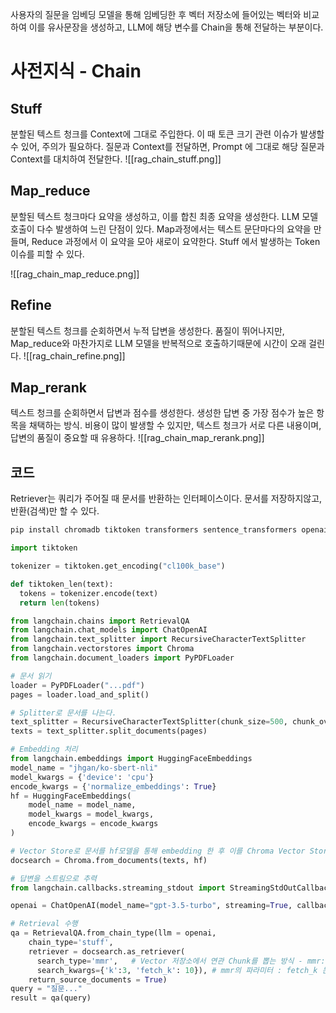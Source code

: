 사용자의 질문을 임베딩 모델을 통해 임베딩한 후 벡터 저장소에 들어있는 벡터와 비교하여 이를 유사문장을 생성하고, LLM에 해당 변수를 Chain을 통해 전달하는 부분이다.

# 사전지식 - Chain

## Stuff
분할된 텍스트 청크를 Context에 그대로 주입한다. 이 때 토큰 크기 관련 이슈가 발생할 수 있어, 주의가 필요하다.
질문과 Context를 전달하면, Prompt 에 그대로 해당 질문과 Context를 대치하여 전달한다.
![[rag_chain_stuff.png]]


## Map_reduce
분할된 텍스트 청크마다 요약을 생성하고, 이를 합친 최종 요약을 생성한다. LLM 모델 호출이 다수 발생하여 느린 단점이 있다. Map과정에서는 텍스트 문단마다의 요약을 만들며, Reduce 과정에서 이 요약을 모아 새로이 요약한다. Stuff 에서 발생하는 Token 이슈를 피할 수 있다.

![[rag_chain_map_reduce.png]]


## Refine
분할된 텍스트 청크를 순회하면서 누적 답변을 생성한다. 품질이 뛰어나지만, Map_reduce와 마찬가지로 LLM 모델을 반복적으로 호출하기때문에 시간이 오래 걸린다.
![[rag_chain_refine.png]]

## Map_rerank
텍스트 청크를 순회하면서 답변과 점수를 생성한다. 생성한 답변 중 가장 점수가 높은 항목을 채택하는 방식. 비용이 많이 발생할 수 있지만, 텍스트 청크가 서로 다른 내용이며, 답변의 품질이 중요할 때 유용하다.
![[rag_chain_map_rerank.png]]

## 코드
Retriever는 쿼리가 주어질 때 문서를 반환하는 인터페이스이다. 문서를 저장하지않고, 반환(검색)만 할 수 있다.

```bash
pip install chromadb tiktoken transformers sentence_transformers openai langchain pypdf
```

```python
import tiktoken

tokenizer = tiktoken.get_encoding("cl100k_base")

def tiktoken_len(text):
  tokens = tokenizer.encode(text)
  return len(tokens)

from langchain.chains import RetrievalQA
from langchain.chat_models import ChatOpenAI
from langchain.text_splitter import RecursiveCharacterTextSplitter
from langchain.vectorstores import Chroma
from langchain.document_loaders import PyPDFLoader

# 문서 읽기 
loader = PyPDFLoader("...pdf")
pages = loader.load_and_split()

# Splitter로 문서를 나는다.
text_splitter = RecursiveCharacterTextSplitter(chunk_size=500, chunk_overlap=50, length_function=tiktoken_len)
texts = text_splitter.split_documents(pages)

# Embedding 처리
from langchain.embeddings import HuggingFaceEmbeddings
model_name = "jhgan/ko-sbert-nli"
model_kwargs = {'device': 'cpu'}
encode_kwargs = {'normalize_embeddings': True}
hf = HuggingFaceEmbeddings(
	model_name = model_name,
	model_kwargs = model_kwargs,
	encode_kwargs = encode_kwargs
)

# Vector Store로 문서를 hf모델을 통해 embedding 한 후 이를 Chroma Vector Store에 저장
docsearch = Chroma.from_documents(texts, hf)

# 답변을 스트림으로 추력
from langchain.callbacks.streaming_stdout import StreamingStdOutCallbackHandler

openai = ChatOpenAI(model_name="gpt-3.5-turbo", streaming=True, callbacks=[StreamingStdOutCallbackhandler()], temperature = 0)

# Retrieval 수행
qa = RetrievalQA.from_chain_type(llm = openai,
	chain_type='stuff',
	retriever = docsearch.as_retriever(
	  search_type='mmr',   # Vector 저장소에서 연관 Chunk를 뽑는 방식 - mmr: 연관성 높은 풀 일정 갯수 안에서 최대한 다양성을 가진채로 가져오기
	  search_kwargs={'k':3, 'fetch_k': 10}), # mmr의 파라미터 : fetch_k 는 연관문서 후보의 갯수, k 는 최종적으로 연관성을 통해 가져오게될 청크의 갯수. 총 10개의 연관성있는 문서를 뽑아 3개만 가져오기.
	return_source_documents = True)
query = "질문..."
result = qa(query)
